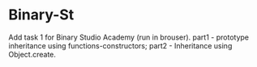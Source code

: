 # Binary-St
Add task 1 for Binary Studio Academy (run in brouser).
part1 - prototype inheritance using functions-constructors;
part2 - Inheritance using Object.create.

